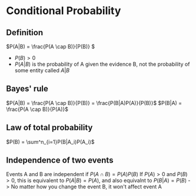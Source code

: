 # Conditional Probability

## Definition
$P(A|B) = \frac{P(A \cap B)}{P(B)} $
+ $P(B) > 0$
+ $P (A|B)$ is the probability of A given the evidence B, not the probability of some entity called $A|B$

## Bayes' rule
$P(A|B) = \frac{P(A \cap B)}{P(B)} = \frac{P(B|A)P(A)}{P(B)}$
$P(B|A) = \frac{P(A \cap B)}{P(A)}$

## Law of total probability
$P(B) = \sum^n_{i=1}P(B|A_i)P(A_i)$

## Independence of two events
Events A and B are independent if $P(A \cap B) = P(A)P(B)$
If $P(A) > 0$ and $P(B) >0$, this is equivalent to $P(A|B) = P(A)$, and also equivalnt to $P(B|A) = P(B)$
-> No matter how you change the event B, it won't affect event A
